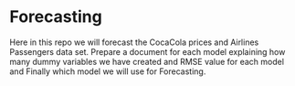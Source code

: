 # Forecasting
Here in this repo we will forecast the CocaCola prices and Airlines Passengers data set. Prepare a document for each model explaining  how many dummy variables we have created and RMSE value for each model and Finally which model we will use for  Forecasting.
